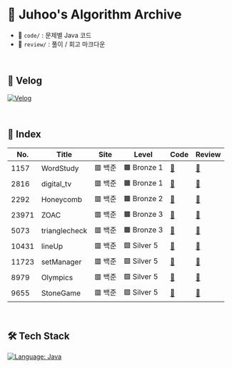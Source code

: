# 🧠 Juhoo's Algorithm Archive

- 📂 `code/` : 문제별 Java 코드
- 📂 `review/` : 풀이 / 회고 마크다운

</br>

## 📎 Velog
[![Velog](https://img.shields.io/badge/Velog-Bluewave-20c997?style=for-the-badge&logo=velog&logoColor=white)](https://velog.io/@bluemango0312/posts)

</br>

## 🧾 Index

| No.   | Title          | Site  | Level        | Code | Review |
|-------|----------------|--------|--------------|------|--------|
| 1157 | WordStudy | 🟥 백준 | 🟫 Bronze 1 | [📄](./code/B_B1_1157_WordStudy.java) | [📝](./review/B_B1_1157_WordStudy.md) |
| 2816 | digital_tv | 🟥 백준 | 🟫 Bronze 1 | [📄](./code/B_B1_2816_digital_tv.java) | [📝](./review/B_B1_2816_digital_tv.md) |
| 2292 | Honeycomb | 🟥 백준 | 🟫 Bronze 2 | [📄](./code/B_B2_2292_Honeycomb.java) | [📝](./review/B_B2_2292_Honeycomb.md) |
| 23971 | ZOAC | 🟥 백준 | 🟫 Bronze 3 | [📄](./code/B_B3_23971_ZOAC.java) | [📝](./review/B_B3_23971_ZOAC.md) |
| 5073 | trianglecheck | 🟥 백준 | 🟫 Bronze 3 | [📄](./code/B_B3_5073_trianglecheck.java) | [📝](./review/B_B3_5073_trianglecheck.md) |
| 10431 | lineUp | 🟥 백준 | 🟪 Silver 5 | [📄](./code/B_S5_10431_lineUp.java) | [📝](./review/B_S5_10431_lineUp.md) |
| 11723 | setManager | 🟥 백준 | 🟪 Silver 5 | [📄](./code/B_S5_11723_setManager.java) | [📝](./review/B_S5_11723_setManager.md) |
| 8979 | Olympics | 🟥 백준 | 🟪 Silver 5 | [📄](./code/B_S5_8979_Olympics.java) | [📝](./review/B_S5_8979_Olympics.md) |
| 9655 | StoneGame | 🟥 백준 | 🟪 Silver 5 | [📄](./code/B_S5_9655_StoneGame.java) | [📝](./review/B_S5_9655_StoneGame.md) |

</br>

## 🛠 Tech Stack

[![Language: Java](https://img.shields.io/badge/Language-Java-007396?style=for-the-badge&logo=openjdk&logoColor=white)](https://www.java.com/)
